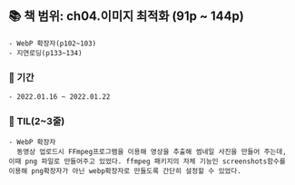   ## 📚 책 범위: ch04.이미지 최적화 (91p ~ 144p)
    - WebP 확장자(p102~103)
    - 지연로딩(p133~134)

  ### 📅 기간
    - 2022.01.16 ~ 2022.01.22

  ### 👀 TIL(2~3줄)
    - WebP 확장자  
      동영상 업로드시 FFmpeg프로그램을 이용해 영상을 추출해 썸네일 사진을 만들어 주는데, 이때 png 파일로 만들어주고 있었다. ffmpeg 패키지의 자체 기능인 screenshots함수를 이용해 png확장자가 아닌 webp확장자로 만들도록 간단히 설정할 수 있었다.